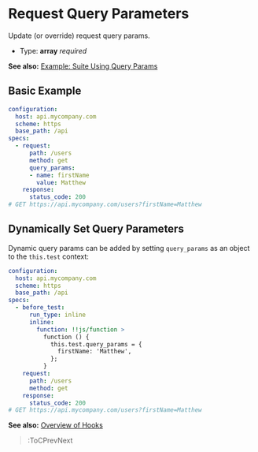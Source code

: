 # Request Query Parameters

Update (or override) request query params.

- Type: **array** _required_

**See also:** [Example: Suite Using Query Params](https://github.com/blossomfinance/rest-ez/blob/3f7b2f4fe69e77b4faaeefcf20ec0aa98863af51/test/cli/src/suites/params.suite.yml)

## Basic Example

```yaml
configuration:
  host: api.mycompany.com
  scheme: https
  base_path: /api
specs:
  - request:
      path: /users
      method: get
      query_params:
      - name: firstName
        value: Matthew
    response:
      status_code: 200
# GET https://api.mycompany.com/users?firstName=Matthew
```

## Dynamically Set Query Parameters

Dynamic query params can be added by setting `query_params` as an object to the `this.test` context:

```yaml
configuration:
  host: api.mycompany.com
  scheme: https
  base_path: /api
specs:
  - before_test:
      run_type: inline
      inline:
        function: !!js/function >
          function () {
            this.test.query_params = {
              firstName: 'Matthew',
            };
          }
    request:
      path: /users
      method: get
    response:
      status_code: 200
# GET https://api.mycompany.com/users?firstName=Matthew
```

**See also:** [Overview of Hooks](/docs/hooks/overview)

> :ToCPrevNext